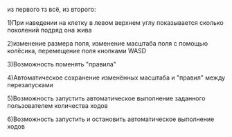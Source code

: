 из первого тз всё, из второго:

1)При наведении на клетку в левом верхнем углу показывается сколько поколений подряд она жива

2)изменение размера поля, изменение масштаба поля с помощью колёсика, перемещение поля кнопками WASD

3)Возможность поменять "правила"

4)Автоматическое сохранение изменённых масштаба и "правил" между перезапусками

5)Возможность запустить автоматическое выполнение заданного пользователем количества ходов

6)Возможность запустить и остановить автоматическое выполнение ходов
